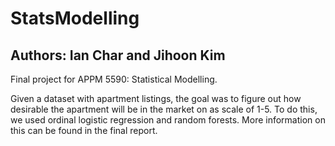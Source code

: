 # StatsModelling
## Authors: Ian Char and Jihoon Kim

Final project for APPM 5590: Statistical Modelling.

Given a dataset with apartment listings, the goal was to figure out how desirable the apartment will be in the market on
as scale of 1-5. To do this, we used ordinal logistic regression and random forests. More information on this can
be found in the final report.
